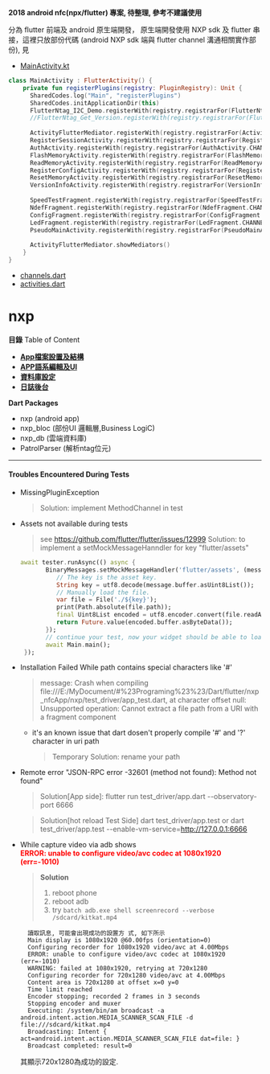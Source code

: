 
__2018 android nfc(npx/flutter) 專案, 待整理, 參考不建議使用__

分為 flutter 前端及 android 原生端開發，
原生端開發使用 NXP sdk 及 flutter 串接，這裡只放部份代碼 (android NXP sdk 端與 
flutter channel 溝通相關實作部份), 見 

- [MainActivity.kt](./android/app/src/main/kotlin/com/gknot/MainActivity.kt)
```kotlin
class MainActivity : FlutterActivity() {
    private fun registerPlugins(registry: PluginRegistry): Unit {
      SharedCodes.log("Main", "registerPlugins")
      SharedCodes.initApplicationDir(this)
      FlutterNtag_I2C_Demo.registerWith(registry.registrarFor(FlutterNtag_I2C_Demo.CHANNEL))
      //FlutterNtag_Get_Version.registerWith(registry.registrarFor(FlutterNtag_Get_Version.CHANNEL))
    
      ActivityFlutterMediator.registerWith(registry.registrarFor(ActivityFlutterMediator.CHANNEL))
      RegisterSessionActivity.registerWith(registry.registrarFor(RegisterSessionActivity.CHANNEL))
      AuthActivity.registerWith(registry.registrarFor(AuthActivity.CHANNEL))
      FlashMemoryActivity.registerWith(registry.registrarFor(FlashMemoryActivity.CHANNEL))
      ReadMemoryActivity.registerWith(registry.registrarFor(ReadMemoryActivity.CHANNEL))
      RegisterConfigActivity.registerWith(registry.registrarFor(RegisterConfigActivity.CHANNEL))
      ResetMemoryActivity.registerWith(registry.registrarFor(ResetMemoryActivity.CHANNEL))
      VersionInfoActivity.registerWith(registry.registrarFor(VersionInfoActivity.CHANNEL))
    
      SpeedTestFragment.registerWith(registry.registrarFor(SpeedTestFragment.CHANNEL))
      NdefFragment.registerWith(registry.registrarFor(NdefFragment.CHANNEL))
      ConfigFragment.registerWith(registry.registrarFor(ConfigFragment.CHANNEL))
      LedFragment.registerWith(registry.registrarFor(LedFragment.CHANNEL))
      PseudoMainActivity.registerWith(registry.registrarFor(PseudoMainActivity.CHANNEL))
    
      ActivityFlutterMediator.showMediators()
    }
}
```

- [channels.dart](./lib/platform/channels.dart)
- [activities.dart](./lib/platform/activities.dart)


# nxp

__目錄__ Table of Content

- [__App檔案設置及結構__](readme_filestructure.md) 
- [__APP語系編輯及UI__](readme_ui.md)
- [__資料庫設定__](readme_db.md)
- [__日誌後台__](readme_backend.md)

__Dart Packages__
 - nxp (android app)
 - nxp_bloc (部份UI 邏輯層,Business LogiC)
 - nxp_db (雲端資料庫)
 - PatrolParser (解析ntag位元) 


----------------------------------

#### Troubles Encountered During Tests
- MissingPluginException

    > Solution:
    >   implement MethodChannel in test


- Assets not available during tests
    > see https://github.com/flutter/flutter/issues/12999
    > Solution:
    >   to implement a setMockMessageHanndler for key "flutter/assets"

    ```dart
    await tester.runAsync(() async {
           BinaryMessages.setMockMessageHandler('flutter/assets', (message) {
              // The key is the asset key.
              String key = utf8.decode(message.buffer.asUint8List());
              // Manually load the file.
              var file = File('./${key}');
              print(Path.absolute(file.path));
              final Uint8List encoded = utf8.encoder.convert(file.readAsStringSync()) as Uint8List;
              return Future.value(encoded.buffer.asByteData());
           });
           // continue your test, now your widget should be able to load the asset
           await Main.main();
     });

    ```

- Installation Failed While path contains special characters like '#'
    > message:
    > Crash when compiling file:///E:/MyDocument/#%23Programing%23%23/Dart/flutter/nxp_nfcApp/nxp/test_driver/app_test.dart,
      at character offset null:
      Unsupported operation: Cannot extract a file path from a URI with a fragment component

    - it's an known issue that dart dosen't properly compile '#' and '?' character in uri path
        > Temporary Solution:
            rename your path

- Remote error "JSON-RPC error -32601 (method not found): Method not found"
    > Solution[App side]:
    > flutter run test_driver/app.dart --observatory-port 6666
       
    > Solution[hot reload Test Side]
    > dart test_driver/app.test
    > or
    > dart test_driver/app.test --enable-vm-service=http://127.0.0.1:6666
    

- While capture video via adb  shows  
  <span style="color:red">__ERROR: unable to configure video/avc codec at 1080x1920 (err=-1010)__</span>
  > __Solution__
  > 1) reboot phone
  > 2) reboot adb
  > 3) try ```batch
        adb.exe shell screenrecord --verbose /sdcard/kitkat.mp4```
    
        讀取訊息, 可能會出現成功的設置方 式, 如下所示   
        Main display is 1080x1920 @60.00fps (orientation=0)   
        Configuring recorder for 1080x1920 video/avc at 4.00Mbps   
        ERROR: unable to configure video/avc codec at 1080x1920 (err=-1010)   
        WARNING: failed at 1080x1920, retrying at 720x1280   
        Configuring recorder for 720x1280 video/avc at 4.00Mbps   
        Content area is 720x1280 at offset x=0 y=0   
        Time limit reached   
        Encoder stopping; recorded 2 frames in 3 seconds   
        Stopping encoder and muxer   
        Executing: /system/bin/am broadcast -a android.intent.action.MEDIA_SCANNER_SCAN_FILE -d file:///sdcard/kitkat.mp4   
        Broadcasting: Intent { act=android.intent.action.MEDIA_SCANNER_SCAN_FILE dat=file: }   
        Broadcast completed: result=0   
    
    其顯示720x1280為成功的設定.

